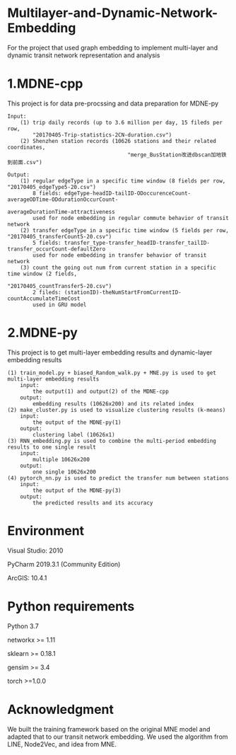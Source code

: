 # Multilayer-and-Dynamic-Network-Embedding
For the project that used graph embedding to implement multi-layer and dynamic transit network representation and analysis

# 1.MDNE-cpp
This project is for data pre-procssing and data preparation for MDNE-py

    Input:
        (1) trip daily records (up to 3.6 million per day, 15 fileds per row, 
        	"20170405-Trip-statistics-2CN-duration.csv")
        (2) Shenzhen station records (10626 stations and their related coordinates, 
        	                              "merge_BusStation改进dbscan加地铁到前面.csv")
        	                              
    Output:
        (1) regular edgeType in a specific time window (8 fields per row, "20170405_edgeType5-20.csv")
            8 fields: edgeType-headID-tailID-ODoccurenceCount-averageODTime-ODdurationOccurCount-
                                                                averageDurationTime-attractiveness
            used for node embedding in regular commute behavior of transit network
        (2) transfer edgeType in a specific time window (5 fields per row, "20170405_transferCount5-20.csv")
            5 fields: transfer_type-transfer_headID-transfer_tailID-transfer_occurCount-defaultZero
            used for node embedding in transfer behavior of transit network
        (3) count the going out num from current station in a specific time window (2 fields, 
        	                                                 "20170405_countTransfer5-20.csv")
            2 fileds: (stationID)-theNumStartFromCurrentID-countAccumulateTimeCost
            used in GRU model

# 2.MDNE-py
This project is to get multi-layer embedding results and dynamic-layer embedding results

    (1) train_model.py + biased_Random_walk.py + MNE.py is used to get multi-layer embedding results
        input:
            the output(1) and output(2) of the MDNE-cpp
        output:
            embedding results (10626x200) and its related index
    (2) make_cluster.py is used to visualize clustering results (k-means)
        input:
            the output of the MDNE-py(1)
        output:
            clustering label (10626x1)
    (3) RNN_embedding.py is used to combine the multi-period embedding results to one single result
        input:
            multiple 10626x200
        output:
            one single 10626x200
    (4) pytorch_nn.py is used to predict the transfer num between stations
        input:
            the output of the MDNE-py(3)
        output:
            the predicted results and its accuracy  

# Environment
Visual Studio: 2010

PyCharm 2019.3.1 (Community Edition)

ArcGIS: 10.4.1

# Python requirements
Python 3.7

networkx >= 1.11

sklearn >= 0.18.1

gensim >= 3.4

torch >=1.0.0

# Acknowledgment
We built the training framework based on the original MNE model and adapted that to our transit network embedding. We used the algorithm from LINE, Node2Vec, and idea from MNE.

